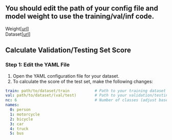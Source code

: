 ## You should edit the path of your config file and model weight to use the training/val/inf code.

Weight[[url](https://drive.google.com/file/d/1UexfSHYXq6nkm3d0ILm1GKqgJ8pPhGFB/view?usp=sharing)]  
Dataset[[url](https://drive.google.com/drive/folders/1FCTkbf6wC6T-gBGs22uvkfbtqpuJS8L9?usp=sharing)]


## Calculate Validation/Testing Set Score

### Step 1: Edit the YAML File
1. Open the YAML configuration file for your dataset.
2. To calculate the score of the test set, make the following changes:

```yaml
train: path/to/dataset/train           # Path to your training dataset
val: path/to/dataset/(val/test)        # Path to your validation/testing dataset, for example, if you want to calculate testing set, then this line should be "val: path/to/dataset/test".
nc: 6                                  # Number of classes (adjust based on your dataset)
names:
  0: person
  1: motorcycle
  2: bicycle
  3: car
  4: truck
  5: bus

